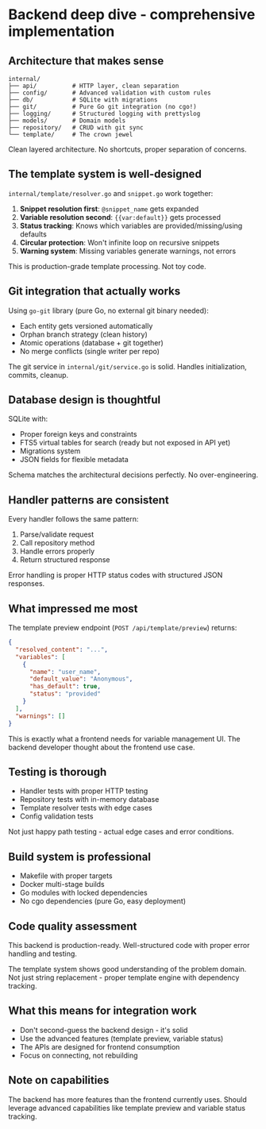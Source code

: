 # Backend deep dive - comprehensive implementation

## Architecture that makes sense
```
internal/
├── api/          # HTTP layer, clean separation
├── config/       # Advanced validation with custom rules  
├── db/           # SQLite with migrations
├── git/          # Pure Go git integration (no cgo!)
├── logging/      # Structured logging with prettyslog
├── models/       # Domain models
├── repository/   # CRUD with git sync
└── template/     # The crown jewel
```

Clean layered architecture. No shortcuts, proper separation of concerns.

## The template system is well-designed
`internal/template/resolver.go` and `snippet.go` work together:

1. **Snippet resolution first**: `@snippet_name` gets expanded
2. **Variable resolution second**: `{{var:default}}` gets processed
3. **Status tracking**: Knows which variables are provided/missing/using defaults
4. **Circular protection**: Won't infinite loop on recursive snippets
5. **Warning system**: Missing variables generate warnings, not errors

This is production-grade template processing. Not toy code.

## Git integration that actually works
Using `go-git` library (pure Go, no external git binary needed):
- Each entity gets versioned automatically
- Orphan branch strategy (clean history)
- Atomic operations (database + git together)
- No merge conflicts (single writer per repo)

The git service in `internal/git/service.go` is solid. Handles initialization, commits, cleanup.

## Database design is thoughtful
SQLite with:
- Proper foreign keys and constraints
- FTS5 virtual tables for search (ready but not exposed in API yet)
- Migrations system
- JSON fields for flexible metadata

Schema matches the architectural decisions perfectly. No over-engineering.

## Handler patterns are consistent
Every handler follows the same pattern:
1. Parse/validate request
2. Call repository method
3. Handle errors properly
4. Return structured response

Error handling is proper HTTP status codes with structured JSON responses.

## What impressed me most
The template preview endpoint (`POST /api/template/preview`) returns:
```json
{
  "resolved_content": "...",
  "variables": [
    {
      "name": "user_name",
      "default_value": "Anonymous",
      "has_default": true,
      "status": "provided"
    }
  ],
  "warnings": []
}
```

This is exactly what a frontend needs for variable management UI. The backend developer thought about the frontend use case.

## Testing is thorough
- Handler tests with proper HTTP testing
- Repository tests with in-memory database
- Template resolver tests with edge cases
- Config validation tests

Not just happy path testing - actual edge cases and error conditions.

## Build system is professional
- Makefile with proper targets
- Docker multi-stage builds
- Go modules with locked dependencies
- No cgo dependencies (pure Go, easy deployment)

## Code quality assessment
This backend is production-ready. Well-structured code with proper error handling and testing.

The template system shows good understanding of the problem domain. Not just string replacement - proper template engine with dependency tracking.

## What this means for integration work
- Don't second-guess the backend design - it's solid
- Use the advanced features (template preview, variable status)
- The APIs are designed for frontend consumption
- Focus on connecting, not rebuilding

## Note on capabilities
The backend has more features than the frontend currently uses. Should leverage advanced capabilities like template preview and variable status tracking.